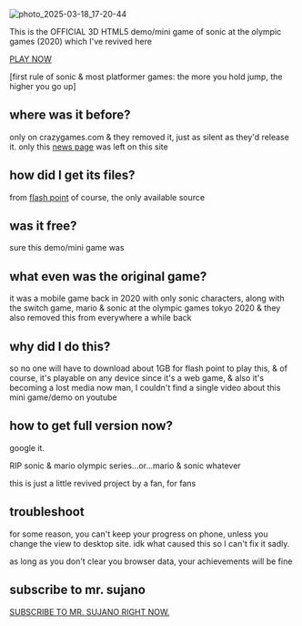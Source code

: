 
![photo_2025-03-18_17-20-44](https://github.com/user-attachments/assets/bf932d66-acb2-40be-ae72-68a5627e11b6)

This is the OFFICIAL 3D HTML5 demo/mini game of sonic at the olympic games (2020) which I've revived here

[PLAY NOW](https://neocharmy.github.io/sonic-2020/)

 [first rule of sonic & most platformer games: the more you hold jump, the higher you go up]

## where was it before?
only on crazygames.com
& they removed it, just as silent as they'd release it.
only this [news page](https://developer.crazygames.com/blog/play-sonic-at-the-olympic-game)
 was left on this site

## how did I get its files?
from [flash point](https://flashpointarchive.org/downloads) of course, the only available source

## was it free? 

sure this demo/mini game was 

## what even was the original game?

it was a mobile game back in 2020 with only sonic characters, along with the switch game, mario & sonic at the olympic games tokyo 2020 & they also removed this from everywhere a while back

## why did I do this?

so no one will have to download about 1GB for flash point to play this, & of course, it's playable on any device since it's a web game, & also it's becoming a lost media now man, I couldn't find a single video about this mini game/demo on youtube

## how to get full version now?
google it. 
 
RIP sonic & mario olympic series...or...mario & sonic
whatever

this is just a little revived project by a fan, for fans

## troubleshoot
for some reason, you can't keep your progress on phone, unless you change the view to desktop site. 
idk what caused this so I can't fix it sadly.

as long as you don't clear you browser data, your achievements will be fine

## subscribe to mr. sujano
[SUBSCRIBE TO MR. SUJANO RIGHT NOW.](https://youtu.be/mtKw0k7pAsk?si=lsHDuebfIicqTtND)
